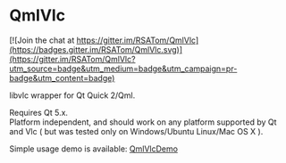 QmlVlc
======

[![Join the chat at https://gitter.im/RSATom/QmlVlc](https://badges.gitter.im/RSATom/QmlVlc.svg)](https://gitter.im/RSATom/QmlVlc?utm_source=badge&utm_medium=badge&utm_campaign=pr-badge&utm_content=badge)

libvlc wrapper for Qt Quick 2/Qml.

Requires Qt 5.x.<br>
Platform independent, and should work on any platform supported by Qt and Vlc ( but was tested only on Windows/Ubuntu Linux/Mac OS X ).

Simple usage demo is available: [QmlVlcDemo](https://github.com/RSATom/QmlVlcDemo)
